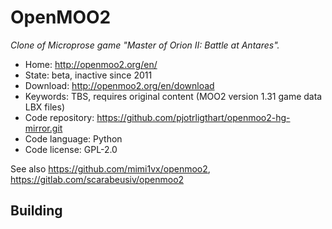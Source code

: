 # OpenMOO2

_Clone of Microprose game "Master of Orion II: Battle at Antares"._

- Home: http://openmoo2.org/en/
- State: beta, inactive since 2011
- Download: http://openmoo2.org/en/download
- Keywords: TBS, requires original content (MOO2 version 1.31 game data LBX files)
- Code repository: https://github.com/pjotrligthart/openmoo2-hg-mirror.git
- Code language: Python
- Code license: GPL-2.0

See also https://github.com/mimi1vx/openmoo2, https://gitlab.com/scarabeusiv/openmoo2

## Building

